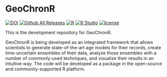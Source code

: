 # GeoChronR

[![DOI](https://zenodo.org/badge/doi/10.5281/zenodo.60734.svg)](http://dx.doi.org/10.5281/zenodo.60734)
[![Github All Releases](https://img.shields.io/github/downloads/nickmckay/GeoChronR/total.svg?maxAge=2592000)](https://github.com/nickmckay/GeoChronR)
[![R](https://img.shields.io/badge/R-3.3.1-blue.svg)]()
[![R Studio](https://img.shields.io/badge/RStudio-0.99.903-yellow.svg)]()
[![license](https://img.shields.io/badge/license-GPL-brightgreen.svg)]()


This is the development repository for GeoChronR.

GeoChronR is being developed as an integrated framework that allows scientists to generate state-of-the-art age models for their records, create time-uncertain ensembles of their data, analyze those ensembles with a number of commonly-used techniques, and visualize their results in an intuitive way. The code will be developed as a package in the open-source and community-supported R platform.
